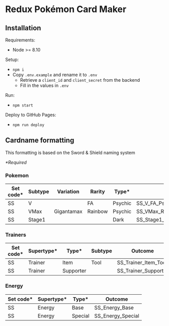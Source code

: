 # Redux Pokémon Card Maker
## Installation
Requirements:
- Node >= 8.10

Setup:
- `npm i`
- Copy `.env.example` and rename it to `.env`
  - Retrieve a `client_id` and `client_secret` from the backend
  - Fill in the values in `.env`

Run:
- `npm start`

Deploy to GitHub Pages:
- `npm run deploy`

## Cardname formatting
This formatting is based on the Sword & Shield naming system

_*Required_
### Pokemon
| Set code* | Subtype | Variation | Rarity | Type* | Outcome |
|-----------|-----------|--------|-------|-------|---------|
| SS | V | | FA | Psychic | SS_V_FA_Psychic |
| SS | VMax | Gigantamax | Rainbow | Psychic |SS_VMax_Rainbow_Gigantamax_Psychic |
| SS | Stage1 | | | Dark | SS_Stage1_Dark |

### Trainers
| Set code* | Supertype* | Type* | Subtype | Outcome |
|-----------|----------|-------|-----------|---------|
| SS | Trainer | Item | Tool | SS_Trainer_Item_Tool |
| SS | Trainer | Supporter | | SS_Trainer_Supporter |

### Energy
| Set code* | Supertype* | Type* | Outcome |
|-----------|---------|-------|---------|
| SS | Energy | Base | SS_Energy_Base |
| SS | Energy | Special | SS_Energy_Special |
